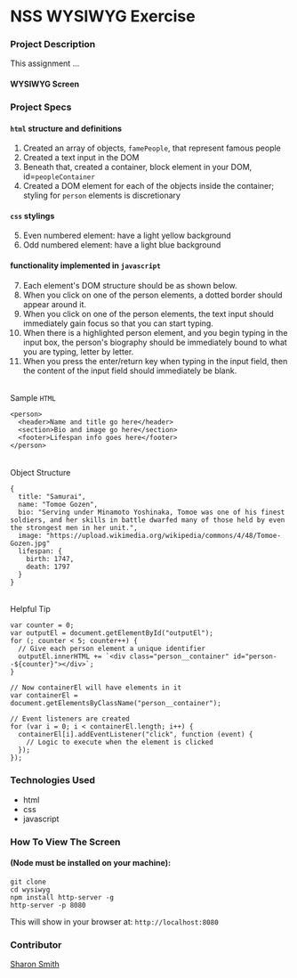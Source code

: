 # NSS WYSIWYG Exercise

### Project Description 
This assignment ...

#### WYSIWYG Screen 
<!-- ![WYSIWYG Screen Grab](https:xxx.png) -->


### Project Specs
#### `html` structure and definitions
1. Created an array of objects, `famePeople`, that represent famous people
2. Created a text input in the DOM
3. Beneath that, created a container, block element in your DOM, id=`peopleContainer`
4. Created a DOM element for each of the objects inside the container; 
styling for `person` elements is discretionary

#### `css` stylings
5. Even numbered element: have a light yellow background
6. Odd numbered element: have a light blue background

#### functionality implemented in `javascript` 
7. Each element's DOM structure should be as shown below.
8. When you click on one of the person elements, a dotted border should appear around it.
9. When you click on one of the person elements, the text input should immediately gain focus so that you can start typing.
10. When there is a highlighted person element, and you begin typing in the input box, the person's biography should be immediately bound to what you are typing, letter by letter.
11. When you press the enter/return key when typing in the input field, then the content of the input field should immediately be blank.

######
Sample `HTML`
```
<person>
  <header>Name and title go here</header>
  <section>Bio and image go here</section>
  <footer>Lifespan info goes here</footer>
</person>
```

######
Object Structure
```
{
  title: "Samurai",
  name: "Tomoe Gozen",
  bio: "Serving under Minamoto Yoshinaka, Tomoe was one of his finest soldiers, and her skills in battle dwarfed many of those held by even the strongest men in her unit.",
  image: "https://upload.wikimedia.org/wikipedia/commons/4/48/Tomoe-Gozen.jpg"
  lifespan: {
    birth: 1747,
    death: 1797
  }
}
```

######
Helpful Tip
```
var counter = 0;
var outputEl = document.getElementById("outputEl");
for (; counter < 5; counter++) {
  // Give each person element a unique identifier
  outputEl.innerHTML += `<div class="person__container" id="person--${counter}"></div>`;
}

// Now containerEl will have elements in it
var containerEl = document.getElementsByClassName("person__container");

// Event listeners are created
for (var i = 0; i < containerEl.length; i++) {
  containerEl[i].addEventListener("click", function (event) {
    // Logic to execute when the element is clicked
  });
});
```

### Technologies Used
- html
- css
- javascript


### How To View The Screen 
#### (Node must be installed on your machine):
```
git clone 
cd wysiwyg
npm install http-server -g
http-server -p 8080
```

This will show in your browser at: `http://localhost:8080`


### Contributor
[Sharon Smith](https://github.com/SMITHsharon)

